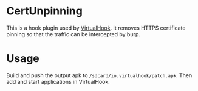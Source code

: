 # CertUnpinning
This is a hook plugin used by [VirtualHook](https://github.com/rk700/VirtualHook). It removes HTTPS certificate pinning so that the traffic can be intercepted by burp.

# Usage
Build and push the output apk to `/sdcard/io.virtualhook/patch.apk`. Then add and start applications in VirtualHook.
